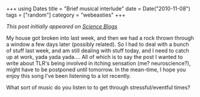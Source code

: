 +++
using Dates
title = "Brief musical interlude"
date = Date("2010-11-08")
tags = ["random"]
category = "webeasties"
+++

_This post initially appeared on [Science Blogs](http://scienceblogs.com/webeasties)_

My house got broken into last week, and then we had a rock thrown through a window a few days later (possibly related). So I had to deal with a bunch of stuff last week, and am still dealing with stuff today, and I need to catch up at work, yada yada yada.... 
All of which is to say the post I wanted to write about TLR's being involved in itching sensation (me? neuroscience?), might have to be postponed until tomorrow. In the mean-time, I hope you enjoy this song I've been listening to a lot recently.

What sort of music do you listen to to get through stressful/eventful times?

      
  
